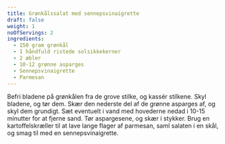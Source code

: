 ```yaml
---
title: Grønkålssalat med sennepsvinaigrette
draft: false
weight: 1
noOfServings: 2
ingredients:
  - 150 gram grønkål
  - 1 håndfuld ristede solsikkekerner
  - 2 æbler
  - 10-12 grønne asparges
  - Sennepsvinaigrette
  - Parmesan
---
```


Befri bladene på grønkålen fra de grove stilke, og kassér stilkene. Skyl
bladene, og tør dem. Skær den nederste del af de grønne asparges af, og
skyl dem grundigt. Sæt eventuelt i vand med hovederne nedad i 10-15
minutter for at fjerne sand. Tør aspargesene, og skær i stykker. Brug en
kartoffelskræller til at lave lange flager af parmesan, saml salaten i
en skål, og smag til med en sennepsvinaigrette.

